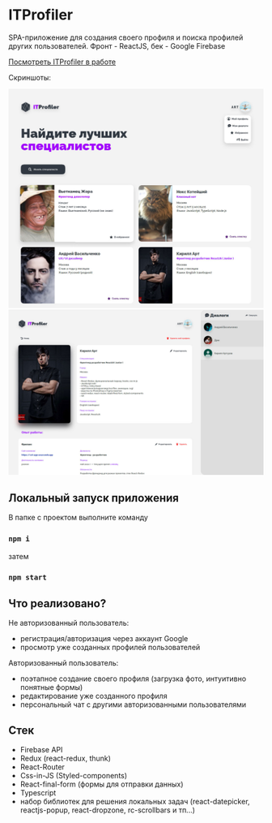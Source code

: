 # ITProfiler

SPA-приложение для создания своего профиля и поиска профилей других пользователей.
Фронт - ReactJS, бек - Google Firebase

[Посмотреть ITProfiler в работе](https://art-app-2020.web.app/)

Скриншоты:
<p align="center">
  <img src="/screens/image1.jpg">
  <img src="/screens/image2.jpg">
</p>

## Локальный запуск приложения
В папке с проектом выполните команду
### `npm i`
затем
### `npm start`

## Что реализовано?

Не авторизованный пользователь:

- регистрация/авторизация через аккаунт Google
- просмотр уже созданных профилей пользователей

Авторизованный пользователь:

- поэтапное создание своего профиля (загрузка фото, интуитивно понятные формы)
- редактирование уже созданного профиля
- персональный чат с другими авторизованными пользователями

## Стек

- Firebase API
- Redux (react-redux, thunk)
- React-Router
- Css-in-JS (Styled-components)
- React-final-form (формы для отправки данных)
- Typescript
- набор библиотек для решения локальных задач (react-datepicker, reactjs-popup, react-dropzone, rc-scrollbars и тп...)


